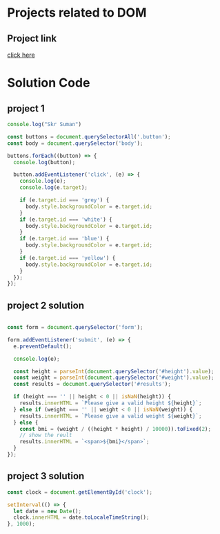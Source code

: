 # Projects related to DOM

## Project link
[click here](https://stackblitz.com/edit/dom-project-chaiaurcode-leame6?file=index.html)

# Solution Code

## project 1

```javascript 
console.log("Skr Suman")

const buttons = document.querySelectorAll('.button');
const body = document.querySelector('body');

buttons.forEach((button) => {
  console.log(button);

  button.addEventListener('click', (e) => {
    console.log(e);
    console.log(e.target);

    if (e.target.id === 'grey') {
      body.style.backgroundColor = e.target.id;
    }
    if (e.target.id === 'white') {
      body.style.backgroundColor = e.target.id;
    }
    if (e.target.id === 'blue') {
      body.style.backgroundColor = e.target.id;
    }
    if (e.target.id === 'yellow') {
      body.style.backgroundColor = e.target.id;
    }
  });
});


```

## project 2 solution

``` javascript

const form = document.querySelector('form');

form.addEventListener('submit', (e) => {
  e.preventDefault();

  console.log(e);

  const height = parseInt(document.querySelector('#height').value);
  const weight = parseInt(document.querySelector('#weight').value);
  const results = document.querySelector('#results');

  if (height === '' || height < 0 || isNaN(height)) {
    results.innerHTML = `Please give a valid height ${height}`;
  } else if (weight === '' || weight < 0 || isNaN(weight)) {
    results.innerHTML = `Please give a valid weight ${weight}`;
  } else {
    const bmi = (weight / ((height * height) / 10000)).toFixed(2);
    // show the reult
    results.innerHTML = `<span>${bmi}</span>`;
  }
});


````

## project 3 solution 

``` javascript
const clock = document.getElementById('clock');

setInterval(() => {
  let date = new Date();
  clock.innerHTML = date.toLocaleTimeString();
}, 1000);

```